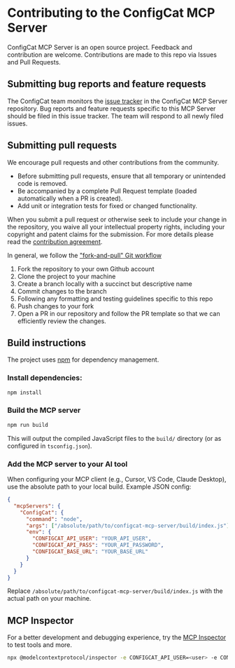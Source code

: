 # Contributing to the ConfigCat MCP Server

ConfigCat MCP Server is an open source project. Feedback and contribution are welcome. Contributions are made to this repo via Issues and Pull Requests.

## Submitting bug reports and feature requests

The ConfigCat team monitors the [issue tracker](https://github.com/configcat/mcp-server/issues) in the ConfigCat MCP Server repository. Bug reports and feature requests specific to this MCP Server should be filed in this issue tracker. The team will respond to all newly filed issues.

## Submitting pull requests

We encourage pull requests and other contributions from the community. 
- Before submitting pull requests, ensure that all temporary or unintended code is removed.
- Be accompanied by a complete Pull Request template (loaded automatically when a PR is created).
- Add unit or integration tests for fixed or changed functionality.

When you submit a pull request or otherwise seek to include your change in the repository, you waive all your intellectual property rights, including your copyright and patent claims for the submission. For more details please read the [contribution agreement](https://github.com/configcat/legal/blob/main/contribution-agreement.md).

In general, we follow the ["fork-and-pull" Git workflow](https://github.com/susam/gitpr)

1. Fork the repository to your own Github account
2. Clone the project to your machine
3. Create a branch locally with a succinct but descriptive name
4. Commit changes to the branch
5. Following any formatting and testing guidelines specific to this repo
6. Push changes to your fork
7. Open a PR in our repository and follow the PR template so that we can efficiently review the changes.

## Build instructions

The project uses [npm](https://www.npmjs.com) for dependency management.

### Install dependencies:

```bash
npm install
```

### Build the MCP server

```bash
npm run build
```

This will output the compiled JavaScript files to the `build/` directory (or as configured in `tsconfig.json`).

### Add the MCP server to your AI tool

When configuring your MCP client (e.g., Cursor, VS Code, Claude Desktop), use the absolute path to your local build. Example JSON config:

```json
{
  "mcpServers": {
    "ConfigCat": {
      "command": "node",
      "args": ["/absolute/path/to/configcat-mcp-server/build/index.js"],
      "env": {
        "CONFIGCAT_API_USER": "YOUR_API_USER",
        "CONFIGCAT_API_PASS": "YOUR_API_PASSWORD",
        "CONFIGCAT_BASE_URL": "YOUR_BASE_URL"
      }
    }
  }
}
```

Replace `/absolute/path/to/configcat-mcp-server/build/index.js` with the actual path on your machine.


## MCP Inspector

For a better development and debugging experience, try the [MCP Inspector](https://github.com/modelcontextprotocol/inspector) to test tools and more.

```bash
npx @modelcontextprotocol/inspector -e CONFIGCAT_API_USER=<user> -e CONFIGCAT_API_PASS=<password> -e CONFIGCAT_BASE_URL=https://api.configcat.com node build/index.js
```